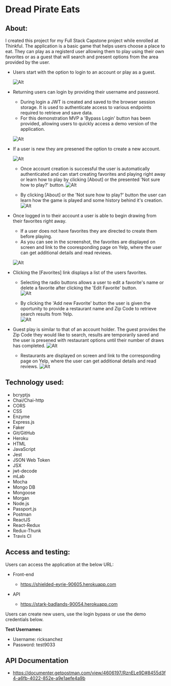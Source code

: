 #   Dread Pirate Eats

##  About:

I created this project for my Full Stack Capstone project while enrolled at Thinkful.
The application is a basic game that helps users choose a place to eat.  They can play as a registerd user allowing them to play using their own favorites or as a guest that will search and present options from the area provided by the user.

*   Users start with the option to login to an account or play as a guest.  

    ![Alt](./readme_img/homePage.png "Home Page")

*   Returning users can login by providing their username and password.
    *   During login a JWT is created and saved to the browser session storage.  It is used to authenticate access to various endpoints required to retrieve and save data.
    *   For this demonstration MVP a 'Bypass Login' button has been provided, allowing users to quickly access a demo version of the application.

    ![Alt](./readme_img/loginPage.png "Login Page screenshot")

*   If a user is new they are presened the option to create a new account.  

    ![Alt](./readme_img/signupPage.png "Signup Page screenshot")

    *   Once account creation is successful the user is automatically authenticated and can start creating favorites and playing right away or learn how to play by clicking [About] or the presented 'Not sure how to play?' button.
    ![Alt](./readme_img/newUser.png "Signup Page screenshot")

    *   By clicking [About] or the  'Not sure how to play?' button the user can learn how the game is played and some history behind it's creation.
    ![Alt](./readme_img/about.png "Signup Page screenshot")



*   Once logged in to their account a user is able to begin drawing from their favorites right away.  
    *   If a user does not have favorites they are directed to create them before playing.  
    *   As you can see in the screenshot, the favorites are displayed on screen and link to the cooresponding page on Yelp, where the user can get additional details and read reviews.

    ![Alt](./readme_img/drawPic.png "Draw Page screenshot")

*   Clicking the [Favorites] link displays a list of the users favorites.  
    *   Selecting the radio buttons allows a user to edit a favorite's name or delete a favorite after clicking the 'Edit Favorite' button.  
    ![Alt](./readme_img/favsDisplay.png "Draw Page screenshot")


    *   By clicking the 'Add new Favorite' button the user is given the oportunity to provide a restaurant name and Zip Code to retrieve search results from Yelp.  
    ![Alt](./readme_img/favsNew.png "Draw Page screenshot")

*   Guest play is similar to that of an account holder.  The guest provides the Zip Code they would like to search, results are temporarily saved and the user is presened with restaurant options until their number of draws has completed.
    ![Alt](./readme_img/guestZip.png "Draw Page screenshot")
    *   Restaurants are displayed on screen and link to the corresponding page on Yelp, where the user can get additional details and read reviews.
    ![Alt](./readme_img/guestDraw.png "Draw Page screenshot")






##  Technology used:

*   bcryptjs
*   Chai/Chai-http
*   CORS
*   CSS
*   Enzyme
*   Express.js
*   Faker
*   Git/GitHub
*   Heroku
*   HTML
*   JavaScript
*   Jest
*   JSON Web Token
*   JSX
*   jwt-decode
*   mLab
*   Mocha
*   Mongo DB
*   Mongoose
*   Morgan
*   Node.js
*   Passport.js
*   Postman
*   ReactJS
*   React-Redux
*   Redux-Thunk
*   Travis CI


##  Access and testing:

Users can access the application at the below URL:

*   Front-end
    *   https://shielded-eyrie-90605.herokuapp.com

* API
    *   https://stark-badlands-90054.herokuapp.com

Users can create new users, use the login bypass or use the demo credentials below.

**Test Usernames:**

*   Username: ricksanchez
*   Password: test9033


## API Documentation
*   https://documenter.getpostman.com/view/4606197/RznELe9D#8455d3f4-a6fb-4022-852e-a9e1aefe4a9b






